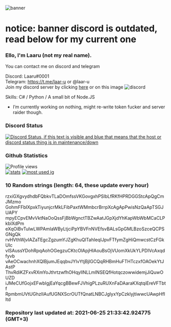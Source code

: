 
![banner](https://raw.githubusercontent.com/stop-bark/stop-bark/master/banner4.png)
# notice: banner discord is outdated, read below for my current one


### Ello, I'm Laaru (not my real name).

You can contact me on discord and telegram  

Discord: Laaru#0001  
Telegram: https://t.me/laar-u or @laar-u  
Join my discord server by clicking [here](https://discord.gg/invite/monk) or on this image ![discord](https://discord.com/api/guilds/848458923136122901/embed.png)

Skills: C# / Python / A small bit of Node.JS  

- I’m currently working on nothing, might re-write token fucker and server raider though.

### Discord Status
[![Discord Status, if this text is visible and blue that means that the host or discord status thing is in maintenance/down](https://discord.c99.nl/widget/theme-4/739824148267925565.png)](https://discord.c99.nl/)

### Github Statistics
![Profile views](https://komarev.com/ghpvc/?username=Laar-u) <br> [![stats](https://github-readme-stats.vercel.app/api?username=Laar-u&show_icons=true&theme=synthwave)](https://github.com/anuraghazra/github-readme-stats) [![most used ig](https://github-readme-stats.vercel.app/api/top-langs/?username=Laar-u&layout=compact&theme=synthwave&show_icons=true&langs_count=10)]((https://github.com/anuraghazra/github-readme-stats))

### 10 Random strings (length: 64, these update every hour)
rzxiGXgvydhdbFQbkvTLaDOmfssVKGovgxhPSlbLfRKfHPRDGGStcApQgCmJMzmo
GohmFFbIXpxkTiyunjcrMkLFibPaxtWMmbcrBrrpXcAgApPwisNzQaApTSGJUAPY
mpyECpvEMvVktNaOoQssFjBbWgnctTBZwAatJGpXjdYhKapWbWbMCaCLPkblXdPm
eXqOiBvTuIwLWPAmIaWByLtjciPpYBVFnNVEfsvBALsGpGMLBzoSzceQCPSGNgQk
rvHVthWjvIAZaTEgcZgzumYJZgKhuQlTahIeqIJpvFTfymZgHiQmwcstCzFGkUIc
vlSAussYDohRpqAohOGegzuCKtcOlApjHlAouBsOjVUomXkUkYLPDIVcAxqdfyvb
vAeOCwachnhXQlBjumJEqqbvJYIvYtjBjlGCQqRHBmHuFTHTczxfOAOekYtJAstP
ThvRdiKZFxvRXmYoJthrtzwfhOHqyllNLLmINSEQfHotqczowwidemjJiQuwOUZD
iJMeCUfGojxEFwbIgjEaYqcgBBewFJVhigPLzuRUXnFaDAaraKXqtqiEreVFTbtf
RpmbmUVtUGhzIIAufUGNXScrOUTfQnatLNBCJglyxYpCzklyjtiwwcUAwpHfIltd

### Repository last updated at: 2021-06-25 21:33:42.924775 (GMT+3)
